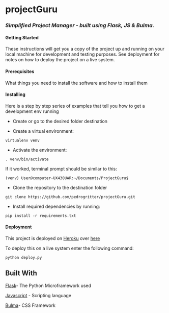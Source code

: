 # projectGuru
### *Simplified Project Manager - built using Flask, JS &amp; Bulma.* 

#### Getting Started
These instructions will get you a copy of the project up and running on your local machine for development and testing purposes. See deployment for notes on how to deploy the project on a live system.

#### Prerequisites
What things you need to install the software and how to install them

#### Installing
Here is a step by step series of examples that tell you how to get a development env running

+  Create or go to the desired folder destination

+  Create a virtual environment:
```
virtualenv venv
```

+ Activate the environment:
```
. venv/bin/activate
```

If it worked, terminal prompt should be similar to this:
```
(venv) User@computer-UX430UAR:~/Documents/ProjectGuru$
```

+  Clone the repository to the destination folder
```git
git clone https://github.com/pedrogritter/projectGuru.git
```
+ Install required dependencies by running:
```
pip install -r requirements.txt
```

#### Deployment
This project is deployed on [Heroku](https://www.heroku.com/) over [here](https://project-guru.herokuapp.com/)

To deploy this on a live system enter the following command:
```
python deploy.py
```

## Built With

[Flask](http://flask.pocoo.org)- The Python Microframework used

[Javascript](https://www.javascript.com) - Scripting language

[Bulma](https://bulma.io)- CSS Framework

